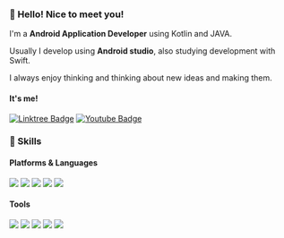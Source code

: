 
### 👋 Hello! Nice to meet you! 
I'm a **Android Application Developer** using Kotlin and JAVA.

Usually I develop using **Android studio**, also studying development with Swift.

I always enjoy thinking and thinking about new ideas and making them.

#### It's me!

[![Linktree Badge](https://img.shields.io/badge/Linktree-39E09B?style=flat-square&logo=Linktree&logoColor=white&link=https://linktr.ee/dltmddyd321)](https://linktr.ee/dltmddyd321)
[![Youtube Badge](https://img.shields.io/badge/Youtube-FF0000?style=flat-square&logo=Youtube&logoColor=white&link=https://www.youtube.com/channel/UCL7UDNVO3mo2ouJC5OCq9gg)](https://www.youtube.com/channel/UCL7UDNVO3mo2ouJC5OCq9gg)

### 🔨 Skills

#### Platforms & Languages
<img src="https://img.shields.io/badge/Android-3DDC84?style=flat-square&logo=Android&logoColor=white"/> <img src="https://img.shields.io/badge/JAVA-F01428?style=flat-square&logo=java&logoColor=white"/> <img src="https://img.shields.io/badge/Kotlin-00B388?style=flat-square&logo=kotlin&logoColor=white"/> <img src="https://img.shields.io/badge/Python-569A31?style=flat-square&logo=python&logoColor=white"/> <img src="https://img.shields.io/badge/Unity-000000?style=flat-square&logo=unity&logoColor=white"/>

#### Tools
<img src="https://img.shields.io/badge/Firebase-FECC00?style=flat-square&logo=firebase&logoColor=white"/> <img src="https://img.shields.io/badge/Git-FC4C02?style=flat-square&logo=git&logoColor=white"/> <img src="https://img.shields.io/badge/Notion-273347?style=flat-square&logo=notion&logoColor=white"/> <img src="https://img.shields.io/badge/Slack-4A154B?style=flat-square&logo=slack&logoColor=white"/> <img src="https://img.shields.io/badge/Jira-4A154B?style=flat-square&logo=jira&logoColor=blue"/>
